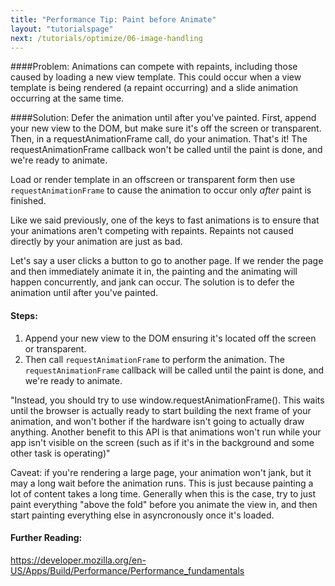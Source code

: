 ```yaml
---
title: "Performance Tip: Paint before Animate"
layout: "tutorialspage"
next: /tutorials/optimize/06-image-handling
---
```


####Problem: 
Animations can compete with repaints, including those caused by loading a new view template. This could occur when a view template is being rendered (a repaint occurring) and a slide animation occurring at the same time.

####Solution:
Defer the animation until after you've painted. First, append your new view to the DOM, but make sure it's off the screen or transparent. Then, in a requestAnimationFrame call, do your animation. That's it! The requestAnimationFrame callback won't be called until the paint is done, and we're ready to animate.

Load or render template in  an offscreen or transparent form then use `requestAnimationFrame` to cause the animation to occur only *after* paint is finished.

Like we said previously, one of the keys to fast animations is to ensure that your animations aren't competing with repaints. Repaints not caused directly by your animation are just as bad.

Let's say a user clicks a button to go to another page. If we render the page and then immediately animate it in, the painting and the animating will happen concurrently, and jank can occur. The solution is to defer the animation until after you've painted. 

#### Steps:
1. Append your new view to the DOM ensuring it's located off the screen or transparent. 
2. Then call `requestAnimationFrame` to perform the animation. The `requestAnimationFrame` callback will be called until the paint is done, and we're ready to animate.

"Instead, you should try to use window.requestAnimationFrame(). This waits until the browser is actually ready to start building the next frame of your animation, and won't bother if the hardware isn't going to actually draw anything. Another benefit to this API is that animations won't run while your app isn't visible on the screen (such as if it's in the background and some other task is operating)"

Caveat: if you're rendering a large page, your animation won't jank, but it may a long wait before the animation runs. This is just because painting a lot of content takes a long time. Generally when this is the case, try to just paint everything "above the fold" before you animate the view in, and then start painting everything else in asyncronously once it's loaded.

#### Further Reading:
https://developer.mozilla.org/en-US/Apps/Build/Performance/Performance_fundamentals